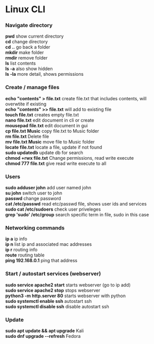 # Linux CLI
### Navigate directory
**pwd** show current directory\
**cd** change directory\
**cd ..** go back a folder\
**mkdir** make folder\
**rmdir** remove folder\
**ls** list contents\
**ls -a** also show hidden\
**ls -la** more detail, shows permissions

### Create / manage files
**echo "contents" > file.txt** create file.txt that includes contents, will overwtite if existing\
**echo "contents" >> file.txt** will add to existing file\
**touch file.txt** creates empty file.txt\
**nano file.txt** edit document in cli or create\
**mousepad file.txt** edit document in gui\
**cp file.txt Music** copy file.txt to Music folder\
**rm file.txt** Delete file\
**mv file.txt Music** move file to Music folder\
**locate file.txt** locate a file, update if not found\
**sudo updatedb** update db for search\
**chmod +rwx file.txt** Change permissions, read write execute\
**chmod 777 file.txt** give read write execute to all

### Users
**sudo adduser john** add user named john\
**su john** switch user to john\
**passwd** change password\
**cat /etc/passwd** read etc/passwd file, shows user ids and services\
**sudo cat /etc/sudoers** check user priveleges\
**grep 'sudo' /etc/group** search specific term in file, sudo in this case

### Networking commands
**ip a** ip info\
**ip n** list ip and associated mac addresses\
**ip r** routing info\
**route** routing table\
**ping 192.168.0.1** ping that address

### Start / autostart services (webserver)
**sudo service apache2 start** starts webserver (go to ip add)\
**sudo service apache2 stop** stops webserver\
**python3 -m http.server 80** starts webserver with python\
**sudo systemctl enable ssh** autostart ssh\
**sudo systemctl disable ssh** disable autostart ssh

### Update
**sudo apt update && apt upgrade** Kali\
**sudo dnf upgrade --refresh** Fedora
